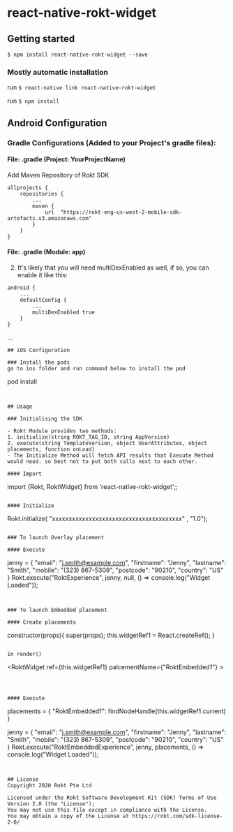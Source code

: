 
# react-native-rokt-widget

## Getting started

`$ npm install react-native-rokt-widget --save`

### Mostly automatic installation

run `$ react-native link react-native-rokt-widget`

run `$ npm install`


## Android Configuration

### Gradle Configurations (Added to your Project's gradle files):
#### File: .gradle (Project: YourProjectName)
Add Maven Repository of Rokt SDK
```
allprojects {
    repositories {
        ...
        maven {
            url  "https://rokt-eng-us-west-2-mobile-sdk-artefacts.s3.amazonaws.com"
        }
    }
}
```

#### File: .gradle (Module: app)
2. It's likely that you will need multiDexEnabled as well, if so, you can enable it like this:
```
android {
    ...
    defaultConfig {
        ...
        multiDexEnabled true
    }
}
```

...
```
## iOS Configuration

### Install the pods
go to ios folder and run command below to install the pod
```
pod install
```


## Usage

### Initialising the SDK

- Rokt Module provides two methods:
1. initialize(string ROKT_TAG_ID, string AppVersion)
2. execute(string TemplateVersion, object UserAttributes, object placements, function onLoad)
- The Initialize Method will fetch API results that Execute Method would need. so best not to put both calls next to each other.

#### Import 
```
import {Rokt, RoktWidget} from 'react-native-rokt-widget';;
```

#### Initialize
```
Rokt.initialize( "xxxxxxxxxxxxxxxxxxxxxxxxxxxxxxxxxxxxxxx" , "1.0");
```

### To launch Overlay placement

#### Execute 
```
jenny = {
      "email": "j.smith@example.com",
      "firstname": "Jenny",
      "lastname": "Smith",
      "mobile": "(323) 867-5309",
      "postcode": "90210",
      "country": "US"
}
Rokt.execute("RoktExperience", jenny, null,  () => console.log("Widget Loaded"));
```


### To launch Embedded placement

#### Create placements
```
  constructor(props){
    super(props);
    this.widgetRef1 = React.createRef();
  }

```

in render() 
```
<RoktWidget ref={this.widgetRef1} palcementName={"RoktEmbedded1"} ></RoktWidget>

```



#### Execute
```
placements = {
      "RoktEmbedded1": findNodeHandle(this.widgetRef1.current)
}

jenny = {
      "email": "j.smith@example.com",
      "firstname": "Jenny",
      "lastname": "Smith",
      "mobile": "(323) 867-5309",
      "postcode": "90210",
      "country": "US"
}
Rokt.execute("RoktEmbeddedExperience", jenny, placements,  () => console.log("Widget Loaded"));
```


## License 
Copyright 2020 Rokt Pte Ltd 

Licensed under the Rokt Software Development Kit (SDK) Terms of Use Version 2.0 (the "License"); 
You may not use this file except in compliance with the License. 
You may obtain a copy of the License at https://rokt.com/sdk-license-2-0/

